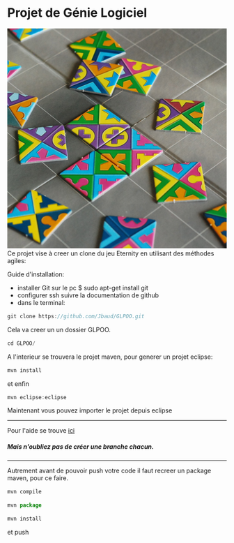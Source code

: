 # Projet de Génie Logiciel
![alt text](https://github.com/Jbaud/GLPOO/blob/master/logo.jpg "Logo Title Text 1")
Ce projet vise à creer un clone du jeu Eternity en utilisant des méthodes agiles:

Guide d'installation:

 * installer Git sur le pc $ sudo apt-get install git
 * configurer ssh suivre la documentation de github
 * dans le terminal:
 
```javascript
git clone https://github.com/Jbaud/GLPOO.git
```
 Cela va creer un un dossier GLPOO.
```javascript
cd GLPOO/
```
A l'interieur se trouvera le projet maven, pour generer un projet eclipse:

```javascript
mvn install 
```
et enfin
```javascript
mvn eclipse:eclipse 
```
Maintenant vous pouvez importer le projet depuis eclipse

-------------------------------------------

Pour l'aide se trouve [ici](http://rogerdudler.github.io/git-guide/)

##### Mais n'oubliez pas de créer une branche chacun.

-------------------------------------------

Autrement avant de pouvoir push votre code il faut recreer un package maven, pour ce faire.

```javascript
mvn compile
```
```javascript
mvn package
```
```javascript
mvn install
```




et push

